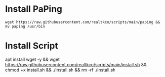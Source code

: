# Install PaPing
``wget https://raw.githubusercontent.com/realtkco/scripts/main/paping && mv paping /usr/bin``

# Install Script
apt install wget -y && wget https://raw.githubusercontent.com/realtkco/scripts/main/install.sh && chmod +x install.sh && ./install.sh && rm -rf ./install.sh 
